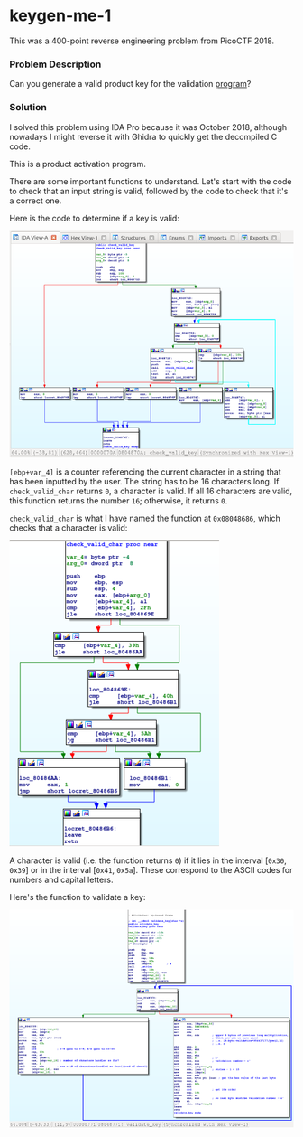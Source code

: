 # keygen-me-1

This was a 400-point reverse engineering problem from PicoCTF 2018.

### Problem Description

Can you generate a valid product key for the validation [program](./activate)?

### Solution

I solved this problem using IDA Pro because it was October 2018, although nowadays I might reverse it with Ghidra to quickly get the decompiled C code.

This is a product activation program.



There are some important functions to understand. Let's start with the code to check that an input string is valid, followed by the code to check that it's a correct one.

Here is the code to determine if a key is valid:

![./check_valid_key.png](./check_valid_key.png)

`[ebp+var_4]` is a counter referencing the current character in a string that has been inputted by the user. The string has to be 16 characters long. If `check_valid_char` returns `0`, a character is valid. If all 16 characters are valid, this function returns the number `16`; otherwise, it returns `0`.

`check_valid_char` is what I have named the function at `0x08048686`, which checks that a character is valid:

![./check_valid_char.png](./check_valid_char.png)

A character is valid (i.e. the function returns `0`) if it lies in the interval [`0x30`, `0x39`] or in the interval [`0x41`, `0x5a`]. These correspond to the ASCII codes for numbers and capital letters.

Here's the function to validate a key:

![./validate_key.png](./validate_key.png)
